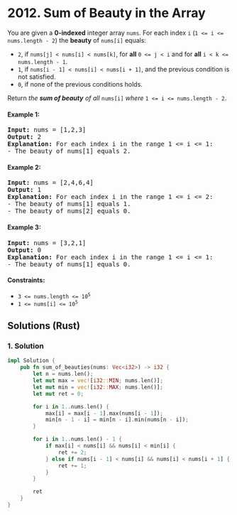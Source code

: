 # 2012. Sum of Beauty in the Array
You are given a **0-indexed** integer array `nums`. For each index `i` (`1 <= i <= nums.length - 2`) the **beauty** of `nums[i]` equals:

* `2`, if `nums[j] < nums[i] < nums[k]`, for **all** `0 <= j < i` and for **all** `i < k <= nums.length - 1`.
* `1`, if `nums[i - 1] < nums[i] < nums[i + 1]`, and the previous condition is not satisfied.
* `0`, if none of the previous conditions holds.

Return *the **sum of beauty** of all* `nums[i]` *where* `1 <= i <= nums.length - 2`.

#### Example 1:
<pre>
<strong>Input:</strong> nums = [1,2,3]
<strong>Output:</strong> 2
<strong>Explanation:</strong> For each index i in the range 1 <= i <= 1:
- The beauty of nums[1] equals 2.
</pre>

#### Example 2:
<pre>
<strong>Input:</strong> nums = [2,4,6,4]
<strong>Output:</strong> 1
<strong>Explanation:</strong> For each index i in the range 1 <= i <= 2:
- The beauty of nums[1] equals 1.
- The beauty of nums[2] equals 0.
</pre>

#### Example 3:
<pre>
<strong>Input:</strong> nums = [3,2,1]
<strong>Output:</strong> 0
<strong>Explanation:</strong> For each index i in the range 1 <= i <= 1:
- The beauty of nums[1] equals 0.
</pre>

#### Constraints:
* <code>3 <= nums.length <= 10<sup>5</sup></code>
* <code>1 <= nums[i] <= 10<sup>5</sup></code>

## Solutions (Rust)

### 1. Solution
```Rust
impl Solution {
    pub fn sum_of_beauties(nums: Vec<i32>) -> i32 {
        let n = nums.len();
        let mut max = vec![i32::MIN; nums.len()];
        let mut min = vec![i32::MAX; nums.len()];
        let mut ret = 0;

        for i in 1..nums.len() {
            max[i] = max[i - 1].max(nums[i - 1]);
            min[n - 1 - i] = min[n - i].min(nums[n - i]);
        }

        for i in 1..nums.len() - 1 {
            if max[i] < nums[i] && nums[i] < min[i] {
                ret += 2;
            } else if nums[i - 1] < nums[i] && nums[i] < nums[i + 1] {
                ret += 1;
            }
        }

        ret
    }
}
```
